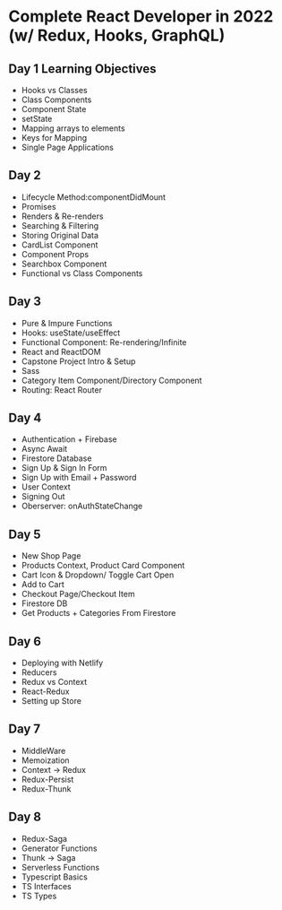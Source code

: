 # Complete React Developer in 2022 (w/ Redux, Hooks, GraphQL)
## Day 1 Learning Objectives
- Hooks vs Classes
- Class Components
- Component State
- setState
- Mapping arrays to elements
- Keys for Mapping
- Single Page Applications

## Day 2 
- Lifecycle Method:componentDidMount
- Promises
- Renders & Re-renders
- Searching & Filtering
- Storing Original Data
- CardList Component
- Component Props
- Searchbox Component
- Functional vs Class Components

## Day 3
- Pure & Impure Functions
- Hooks: useState/useEffect
- Functional Component: Re-rendering/Infinite
- React and ReactDOM
- Capstone Project Intro & Setup
- Sass
- Category Item Component/Directory Component
- Routing: React Router
  
## Day 4
- Authentication + Firebase
- Async Await
- Firestore Database
- Sign Up & Sign In Form
- Sign Up with Email + Password
- User Context
- Signing Out
- Oberserver: onAuthStateChange
  
## Day 5
- New Shop Page 
- Products Context, Product Card Component
- Cart Icon & Dropdown/ Toggle Cart Open
- Add to Cart
- Checkout Page/Checkout Item
- Firestore DB 
- Get Products + Categories From Firestore
  
## Day 6
- Deploying with Netlify
- Reducers
- Redux vs Context
- React-Redux
- Setting up Store

## Day 7 
- MiddleWare
- Memoization
- Context -> Redux
- Redux-Persist
- Redux-Thunk

## Day 8
- Redux-Saga
- Generator Functions
- Thunk -> Saga
- Serverless Functions 
- Typescript Basics
- TS Interfaces
- TS Types
